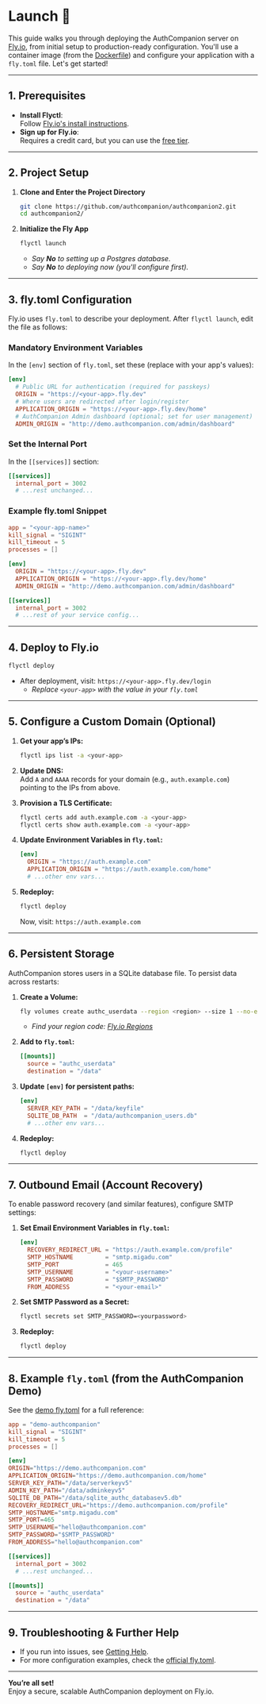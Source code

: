 # Launch 🚀

This guide walks you through deploying the AuthCompanion server on [Fly.io](https://fly.io/), from initial setup to production-ready configuration. You'll use a container image (from the [Dockerfile](https://github.com/authcompanion/authcompanion2/blob/main/dockerfile)) and configure your application with a `fly.toml` file. Let's get started!

---

## 1. Prerequisites

- **Install Flyctl**:  
  Follow [Fly.io's install instructions](https://fly.io/docs/hands-on/install-flyctl/).
- **Sign up for Fly.io**:  
  Requires a credit card, but you can use the [free tier](https://fly.io/docs/about/pricing/).

---

## 2. Project Setup

1. **Clone and Enter the Project Directory**

   ```bash
   git clone https://github.com/authcompanion/authcompanion2.git
   cd authcompanion2/
   ```

2. **Initialize the Fly App**

   ```bash
   flyctl launch
   ```

   - _Say **No** to setting up a Postgres database._
   - _Say **No** to deploying now (you'll configure first)._

---

## 3. fly.toml Configuration

Fly.io uses `fly.toml` to describe your deployment. After `flyctl launch`, edit the file as follows:

### **Mandatory Environment Variables**

In the `[env]` section of `fly.toml`, set these (replace with your app's values):

```toml
[env]
  # Public URL for authentication (required for passkeys)
  ORIGIN = "https://<your-app>.fly.dev"
  # Where users are redirected after login/register
  APPLICATION_ORIGIN = "https://<your-app>.fly.dev/home"
  # AuthCompanion Admin dashboard (optional; set for user management)
  ADMIN_ORIGIN = "http://demo.authcompanion.com/admin/dashboard"
```

### **Set the Internal Port**

In the `[[services]]` section:

```toml
[[services]]
  internal_port = 3002
  # ...rest unchanged...
```

### **Example fly.toml Snippet**

```toml
app = "<your-app-name>"
kill_signal = "SIGINT"
kill_timeout = 5
processes = []

[env]
  ORIGIN = "https://<your-app>.fly.dev"
  APPLICATION_ORIGIN = "https://<your-app>.fly.dev/home"
  ADMIN_ORIGIN = "http://demo.authcompanion.com/admin/dashboard"

[[services]]
  internal_port = 3002
  # ...rest of your service config...
```

---

## 4. Deploy to Fly.io

```bash
flyctl deploy
```

- After deployment, visit: `https://<your-app>.fly.dev/login`
  - _Replace `<your-app>` with the value in your `fly.toml`_

---

## 5. Configure a Custom Domain (Optional)

1. **Get your app’s IPs:**

   ```bash
   flyctl ips list -a <your-app>
   ```

2. **Update DNS:**  
   Add `A` and `AAAA` records for your domain (e.g., `auth.example.com`) pointing to the IPs from above.

3. **Provision a TLS Certificate:**

   ```bash
   flyctl certs add auth.example.com -a <your-app>
   flyctl certs show auth.example.com -a <your-app>
   ```

4. **Update Environment Variables in `fly.toml`:**

   ```toml
   [env]
     ORIGIN = "https://auth.example.com"
     APPLICATION_ORIGIN = "https://auth.example.com/home"
     # ...other env vars...
   ```

5. **Redeploy:**

   ```bash
   flyctl deploy
   ```

   Now, visit: `https://auth.example.com`

---

## 6. Persistent Storage

AuthCompanion stores users in a SQLite database file. To persist data across restarts:

1. **Create a Volume:**

   ```bash
   fly volumes create authc_userdata --region <region> --size 1 --no-encryption
   ```

   - _Find your region code: [Fly.io Regions](https://fly.io/docs/reference/regions/)_

2. **Add to `fly.toml`:**

   ```toml
   [[mounts]]
     source = "authc_userdata"
     destination = "/data"
   ```

3. **Update `[env]` for persistent paths:**

   ```toml
   [env]
     SERVER_KEY_PATH = "/data/keyfile"
     SQLITE_DB_PATH  = "/data/authcompanion_users.db"
     # ...other env vars...
   ```

4. **Redeploy:**

   ```bash
   flyctl deploy
   ```

---

## 7. Outbound Email (Account Recovery)

To enable password recovery (and similar features), configure SMTP settings:

1. **Set Email Environment Variables in `fly.toml`:**

   ```toml
   [env]
     RECOVERY_REDIRECT_URL = "https://auth.example.com/profile"
     SMTP_HOSTNAME         = "smtp.migadu.com"
     SMTP_PORT             = 465
     SMTP_USERNAME         = "<your-username>"
     SMTP_PASSWORD         = "$SMTP_PASSWORD"
     FROM_ADDRESS          = "<your-email>"
   ```

2. **Set SMTP Password as a Secret:**

   ```bash
   flyctl secrets set SMTP_PASSWORD=<yourpassword>
   ```

3. **Redeploy:**

   ```bash
   flyctl deploy
   ```

---

## 8. Example `fly.toml` (from the AuthCompanion Demo)

See the [demo fly.toml](https://github.com/authcompanion/authcompanion2/blob/main/fly.toml) for a full reference:

```toml
app = "demo-authcompanion"
kill_signal = "SIGINT"
kill_timeout = 5
processes = []

[env]
ORIGIN="https://demo.authcompanion.com"
APPLICATION_ORIGIN="https://demo.authcompanion.com/home"
SERVER_KEY_PATH="/data/serverkeyv5"
ADMIN_KEY_PATH="/data/adminkeyv5"
SQLITE_DB_PATH="/data/sqlite_authc_databasev5.db"
RECOVERY_REDIRECT_URL="https://demo.authcompanion.com/profile"
SMTP_HOSTNAME="smtp.migadu.com"
SMTP_PORT=465
SMTP_USERNAME="hello@authcompanion.com"
SMTP_PASSWORD="$SMTP_PASSWORD"
FROM_ADDRESS="hello@authcompanion.com"

[[services]]
  internal_port = 3002
  # ...rest unchanged...

[[mounts]]
  source = "authc_userdata"
  destination = "/data"
```

---

## 9. Troubleshooting & Further Help

- If you run into issues, see [Getting Help](../guide/gettinghelp.md).
- For more configuration examples, check the [official fly.toml](https://github.com/authcompanion/authcompanion2/blob/main/fly.toml).

---

**You’re all set!**  
Enjoy a secure, scalable AuthCompanion deployment on Fly.io.
